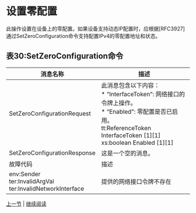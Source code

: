 # 设置零配置

此操作设置在设备上的零配置。如果设备支持动态IP配置时，应根据[RFC3927]通过SetZeroConfiguration命令支持配置IPv4的零配置地址和状态。

## 表30:SetZeroConfiguration命令

消息名称|描述
----|----
SetZeroConfigurationRequest |此消息包含以下内容：<br/> * “InterfaceToken”: 网络接口的令牌上操作。<br/> * “Enabled”: 零配置是否已启用。<br/>tt:ReferenceToken InterfaceToken [1][1]<br/>xs:boolean Enabled [1][1]
SetZeroConfigurationResponse |这是一个空的消息。
故障代码|描述
env:Sender <br /> ter:InvalidArgVal <br /> ter:InvalidNetworkInterface |提供的网络接口令牌不存在


[上一节](08.02.16.md) | [继续阅读](08.02.18.md)